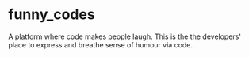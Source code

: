 # funny_codes 
A platform where code makes people laugh. This is the the developers' place to express and breathe sense of humour via code.
